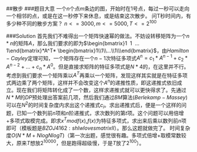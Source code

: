 ##散步
###题目大意
一个$n$个点$m$条边的图，开始时在$1$号点，每过一秒可以走向一个相邻的点，或是在这一秒停下来休息，或是结束这次散步。
问T秒时间内，有多少种不同的散步方案？
$n<=3000,m<=5000,T<=2^{100}$

###Solution
首先我们不难得出一个矩阵快速幂的做法。不妨设转移矩阵为一个$n*n$的矩阵$A$，那么我们要求的即为$\begin{bmatrix}1  1  ...  1\end{bmatrix}*A^T* \begin{bmatrix}1\\1\\...\\1\\\end{bmatrix}$，由$Hamilton-Cayley$定理可知，一个矩阵存在一个$n-1$次特征多项式$A^{n}=c_{1}*A^{n-1}+c_{2}*A^{n-2}+...+c_{n}*A^{0}$。但是直接求矩阵的特征多项式是$N*4$的，在这里并不行。考虑到我们要求一个矩阵乘以$A^T$再乘以一个矩阵，发现这样其实就是在特征多项式两边乘了两个矩阵，这样并不会改变这个$A^{n}$的递推性质，即这递推式依旧成立。现在我们将矩阵转化成了一个数，这样求递推式就可以更快得求了。先通过$N*M$的$DP$预处理出答案前几项，然后我们通过$BM$算法($Berlekamp-Massey$)可以在$N^2$的时间复杂度内求出这个递推式$c_{i}$。求出递推式后，便是一个这样的问题，已知一个数列前$n$项和$n$阶递推式，求次数列的第$t$项。这个问题可以用倍增+多项式取模完成。即求$x^{T} mod f(x)$,$f(x)$为特征多项式，求出来后乘以数列前$n$项即可（模板题是$BZOJ4162: shlw loves matrix II$）。那么这题就做完了。
时间复杂度$O(N*M+NlogNlogT)$（第一次出题，感觉很有趣。多项式倍增+取模常数较大，原来$T$想放$2^{10000}$，但是跑得超级慢，于是$T$放了$2^{100}$）。
